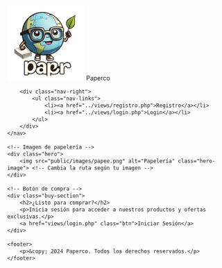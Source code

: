 <!DOCTYPE html>
<html lang="es">
<head>
    <meta charset="UTF-8">
    <meta name="viewport" content="width=device-width, initial-scale=1.0">
    <title>Bienvenido a Paperco</title>
    <link rel="stylesheet" href="public/css/inde.css"> <!-- Asegúrate de tener este archivo CSS -->
    <link rel="icon" type="image/png" href="public/images/paperco.png">
</head>
<body>
    <!-- Barra de navegación -->
    <nav class="nav">
        <div class="nav-left">
            <div class="logo-container">
                <img src="public/images/paperco.png" alt="Logotipo de Paperco" class="logo">
                <span class="company-name">Paperco</span>
            </div>
        </div>

        <div class="nav-right">
            <ul class="nav-links">
                <li><a href="../views/registro.php">Registro</a></li>
                <li><a href="../views/login.php">Login</a></li>
            </ul>
        </div>
    </nav>

    <!-- Imagen de papelería -->
    <div class="hero">
        <img src="public/images/papee.png" alt="Papelería" class="hero-image"> <!-- Cambia la ruta según tu imagen -->
    </div>

    <!-- Botón de compra -->
    <div class="buy-section">
        <h2>¿Listo para comprar?</h2>
        <p>Inicia sesión para acceder a nuestros productos y ofertas exclusivas.</p>
        <a href="views/login.php" class="btn">Iniciar Sesión</a>
    </div>

    <footer>
        <p>&copy; 2024 Paperco. Todos los derechos reservados.</p>
    </footer>
</body>
</html>
